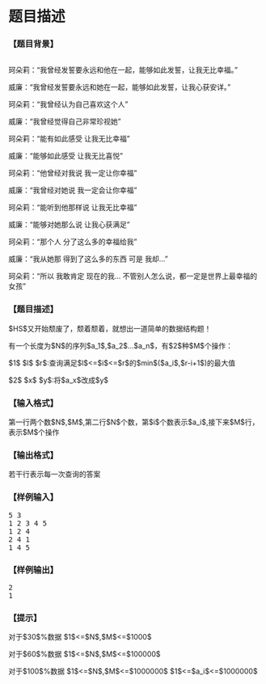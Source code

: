 # 题目描述


<h3>
【题目背景】
</h3>
<p>
<img src="/upload/image/20190610/20190610131136_36888.jpg" alt=""/> 
</p>
<p>
珂朵莉：“我曾经发誓要永远和他在一起，能够如此发誓，让我无比幸福。”
</p>
<p>
威廉：“我曾经发誓要永远和她在一起，能够如此发誓，让我心获安详。”
</p>
<p>
珂朵莉：“我曾经认为自己喜欢这个人”
</p>
<p>
威廉：“我曾经觉得自己非常珍视她”
</p>
<p>
珂朵莉：“能有如此感受 让我无比幸福”
</p>
<p>
威廉：“能够如此感受 让我无比喜悦”
</p>
<p>
珂朵莉：“他曾经对我说 我一定让你幸福”
</p>
<p>
威廉：“我曾经对她说 我一定会让你幸福”
</p>
<p>
珂朵莉：“能听到他那样说 让我无比幸福”
</p>
<p>
威廉：“能够对她那么说 让我心获满足”
</p>
<p>
珂朵莉：“那个人 分了这么多的幸福给我”
</p>
<p>
威廉：“我从她那 得到了这么多的东西 可是 我却...”
</p>
<p>
珂朵莉：“所以 我敢肯定 现在的我... 不管别人怎么说，都一定是世界上最幸福的女孩”
</p>
<h3>
【题目描述】
</h3>
<p>
$HS$又开始颓废了，颓着颓着，就想出一道简单的数据结构题！
</p>
<p>
有一个长度为$N$的序列$a_1$,$a_2$...$a_n$，有$2$种$M$个操作：
</p>
<p>
$1$ $l$ $r$:查询满足$l$&lt;=$i$&lt;=$r$的$min$($a_i$,$r-i+1$)的最大值
</p>
<p>
$2$ $x$ $y$:将$a_x$改成$y$
</p>
<h3>
【输入格式】
</h3>
<p>
第一行两个数$N$,$M$,第二行$N$个数，第$i$个数表示$a_i$,接下来$M$行，表示$M$个操作
</p>
<h3>
【输出格式】
</h3>
<p>
若干行表示每一次查询的答案
</p>
<h3>
【样例输入】
</h3>
<pre>5 3
1 2 3 4 5
1 2 4
2 4 1
1 4 5
</pre>
<h3>
【样例输出】
</h3>
<pre>2
1
</pre>
<h3>
【提示】
</h3>
<p>
对于$30$%数据 $1$&lt;=$N$,$M$&lt;=$1000$
</p>
<p>
对于$60$%数据 $1$&lt;=$N$,$M$&lt;=$100000$
</p>
<p>
对于$100$%数据 $1$&lt;=$N$,$M$&lt;=$1000000$ $1$&lt;=$a_i$&lt;=$1000000$ 
</p>
